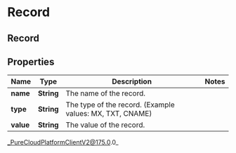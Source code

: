 # Record

## Record

## Properties

|Name | Type | Description | Notes|
|------------ | ------------- | ------------- | -------------|
| **name** | **String** | The name of the record. | |
| **type** | **String** | The type of the record. (Example values:  MX, TXT, CNAME) | |
| **value** | **String** | The value of the record. | |



_PureCloudPlatformClientV2@175.0.0_
